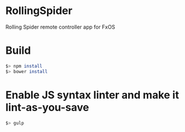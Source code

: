 # RollingSpider
Rolling Spider remote controller app for FxOS

# Build

```sh
$> npm install
$> bower install
```

# Enable JS syntax linter and make it lint-as-you-save 
```sh
$> gulp
```

